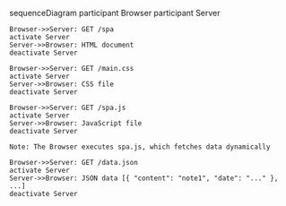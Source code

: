 sequenceDiagram
participant Browser
participant Server

    Browser->>Server: GET /spa
    activate Server
    Server->>Browser: HTML document
    deactivate Server

    Browser->>Server: GET /main.css
    activate Server
    Server->>Browser: CSS file
    deactivate Server

    Browser->>Server: GET /spa.js
    activate Server
    Server->>Browser: JavaScript file
    deactivate Server

    Note: The Browser executes spa.js, which fetches data dynamically

    Browser->>Server: GET /data.json
    activate Server
    Server->>Browser: JSON data [{ "content": "note1", "date": "..." }, ...]
    deactivate Server
